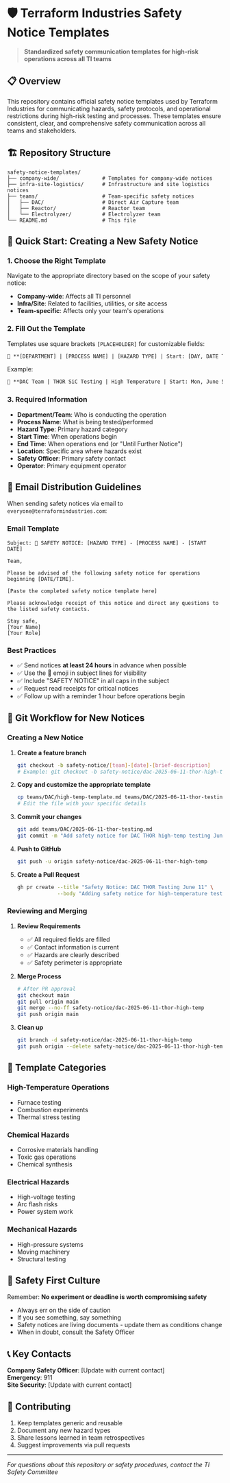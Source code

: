 # 🛡️ Terraform Industries Safety Notice Templates

> **Standardized safety communication templates for high-risk operations across all TI teams**

## 📋 Overview

This repository contains official safety notice templates used by Terraform Industries for communicating hazards, safety protocols, and operational restrictions during high-risk testing and processes. These templates ensure consistent, clear, and comprehensive safety communication across all teams and stakeholders.

## 🏗️ Repository Structure

```
safety-notice-templates/
├── company-wide/              # Templates for company-wide notices
├── infra-site-logistics/      # Infrastructure and site logistics notices
├── teams/                     # Team-specific safety notices
│   ├── DAC/                   # Direct Air Capture team
│   ├── Reactor/               # Reactor team
│   └── Electrolyzer/          # Electrolyzer team
└── README.md                  # This file
```

## 🚀 Quick Start: Creating a New Safety Notice

### 1. Choose the Right Template
Navigate to the appropriate directory based on the scope of your safety notice:
- **Company-wide**: Affects all TI personnel
- **Infra/Site**: Related to facilities, utilities, or site access
- **Team-specific**: Affects only your team's operations

### 2. Fill Out the Template
Templates use square brackets `[PLACEHOLDER]` for customizable fields:

```markdown
🚨 **[DEPARTMENT] | [PROCESS NAME] | [HAZARD TYPE] | Start: [DAY, DATE TIME] | End: [OPTIONAL END TIME]** 🚨
```

Example:
```markdown
🚨 **DAC Team | THOR SiC Testing | High Temperature | Start: Mon, June 5 11:00 PST | End: Until Further Notice** 🚨
```

### 3. Required Information
- **Department/Team**: Who is conducting the operation
- **Process Name**: What is being tested/performed
- **Hazard Type**: Primary hazard category
- **Start Time**: When operations begin
- **End Time**: When operations end (or "Until Further Notice")
- **Location**: Specific area where hazards exist
- **Safety Officer**: Primary safety contact
- **Operator**: Primary equipment operator

## 📧 Email Distribution Guidelines

When sending safety notices via email to `everyone@terraformindustries.com`:

### Email Template
```
Subject: 🚨 SAFETY NOTICE: [HAZARD TYPE] - [PROCESS NAME] - [START DATE]

Team,

Please be advised of the following safety notice for operations beginning [DATE/TIME].

[Paste the completed safety notice template here]

Please acknowledge receipt of this notice and direct any questions to the listed safety contacts.

Stay safe,
[Your Name]
[Your Role]
```

### Best Practices
- ✅ Send notices **at least 24 hours** in advance when possible
- ✅ Use the 🚨 emoji in subject lines for visibility
- ✅ Include "SAFETY NOTICE" in all caps in the subject
- ✅ Request read receipts for critical notices
- ✅ Follow up with a reminder 1 hour before operations begin

## 🌿 Git Workflow for New Notices

### Creating a New Notice

1. **Create a feature branch**
   ```bash
   git checkout -b safety-notice/[team]-[date]-[brief-description]
   # Example: git checkout -b safety-notice/dac-2025-06-11-thor-high-temp
   ```

2. **Copy and customize the appropriate template**
   ```bash
   cp teams/DAC/high-temp-template.md teams/DAC/2025-06-11-thor-testing.md
   # Edit the file with your specific details
   ```

3. **Commit your changes**
   ```bash
   git add teams/DAC/2025-06-11-thor-testing.md
   git commit -m "Add safety notice for DAC THOR high-temp testing June 11"
   ```

4. **Push to GitHub**
   ```bash
   git push -u origin safety-notice/dac-2025-06-11-thor-high-temp
   ```

5. **Create a Pull Request**
   ```bash
   gh pr create --title "Safety Notice: DAC THOR Testing June 11" \
                --body "Adding safety notice for high-temperature testing scheduled for June 11"
   ```

### Reviewing and Merging

1. **Review Requirements**
   - ✅ All required fields are filled
   - ✅ Contact information is current
   - ✅ Hazards are clearly described
   - ✅ Safety perimeter is appropriate

2. **Merge Process**
   ```bash
   # After PR approval
   git checkout main
   git pull origin main
   git merge --no-ff safety-notice/dac-2025-06-11-thor-high-temp
   git push origin main
   ```

3. **Clean up**
   ```bash
   git branch -d safety-notice/dac-2025-06-11-thor-high-temp
   git push origin --delete safety-notice/dac-2025-06-11-thor-high-temp
   ```

## 🎨 Template Categories

### High-Temperature Operations
- Furnace testing
- Combustion experiments
- Thermal stress testing

### Chemical Hazards
- Corrosive materials handling
- Toxic gas operations
- Chemical synthesis

### Electrical Hazards
- High-voltage testing
- Arc flash risks
- Power system work

### Mechanical Hazards
- High-pressure systems
- Moving machinery
- Structural testing

## 🔐 Safety First Culture

Remember: **No experiment or deadline is worth compromising safety**

- Always err on the side of caution
- If you see something, say something
- Safety notices are living documents - update them as conditions change
- When in doubt, consult the Safety Officer

## 📞 Key Contacts

**Company Safety Officer**: [Update with current contact]  
**Emergency**: 911  
**Site Security**: [Update with current contact]  

## 🤝 Contributing

1. Keep templates generic and reusable
2. Document any new hazard types
3. Share lessons learned in team retrospectives
4. Suggest improvements via pull requests

---

*For questions about this repository or safety procedures, contact the TI Safety Committee*